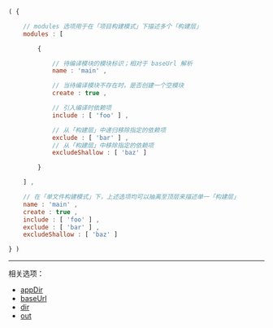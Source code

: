 ```js
( {

    // modules 选项用于在「项目构建模式」下描述多个「构建层」
    modules : [

        {

            // 待编译模块的模块标识；相对于 baseUrl 解析
            name : 'main' ,

            // 当待编译模块不存在时，是否创建一个空模块
            create : true ,

            // 引入编译时依赖项
            include : [ 'foo' ] ,

            // 从「构建层」中递归移除指定的依赖项
            exclude : [ 'bar' ] ,
            // 从「构建层」中移除指定的依赖项
            excludeShallow : [ 'baz' ]

        }

    ] ,

    // 在「单文件构建模式」下，上述选项均可以抽离至顶层来描述单一「构建层」
    name : 'main' ,
    create : true ,
    include : [ 'foo' ] ,
    exclude : [ 'bar' ] ,
    excludeShallow : [ 'baz' ]

} )
```

---

相关选项：

- [appDir](./appDir.md)
- [baseUrl](./baseUrl.md)
- [dir](./dir.md)
- [out](./out.md)
